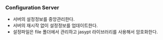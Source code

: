 ### Configuration Server
* 서버의 설정정보를 중앙관리한다. 
* 서버의 재시작 없이 설정정보를 업데이트한다.
* 설정파일은 file 폴더에서 관리하고 jasypt 라이브러리를 사용해서 암호화한다.